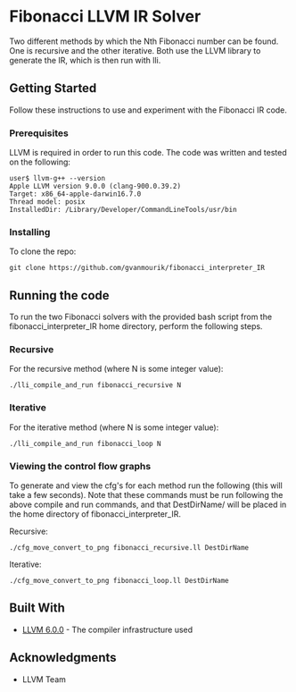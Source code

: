 # Fibonacci LLVM IR Solver

Two different methods by which the Nth Fibonacci number can be found. One is recursive and the other iterative. Both use the LLVM library to generate the IR, which is then run with lli.  

## Getting Started

Follow these instructions to use and experiment with the Fibonacci IR code.

### Prerequisites

LLVM is required in order to run this code. The code was written and tested on the following:

```
user$ llvm-g++ --version
Apple LLVM version 9.0.0 (clang-900.0.39.2)
Target: x86_64-apple-darwin16.7.0
Thread model: posix
InstalledDir: /Library/Developer/CommandLineTools/usr/bin
```

### Installing

To clone the repo:

```
git clone https://github.com/gvanmourik/fibonacci_interpreter_IR
```

## Running the code

To run the two Fibonacci solvers with the provided bash script from the fibonacci_interpreter_IR home directory, perform the following steps.

### Recursive

For the recursive method (where N is some integer value):

```
./lli_compile_and_run fibonacci_recursive N
```

### Iterative

For the iterative method (where N is some integer value):

```
./lli_compile_and_run fibonacci_loop N
```

### Viewing the control flow graphs

To generate and view the cfg's for each method run the following (this will take a few seconds). Note that these commands must be run following the above compile and run commands, and that DestDirName/ will be placed in the home directory of fibonacci_interpreter_IR.

Recursive:
```
./cfg_move_convert_to_png fibonacci_recursive.ll DestDirName
```

Iterative:
```
./cfg_move_convert_to_png fibonacci_loop.ll DestDirName
```

## Built With

* [LLVM 6.0.0](https://releases.llvm.org/6.0.0/docs/ReleaseNotes.html) - The compiler infrastructure used

## Acknowledgments

* LLVM Team

